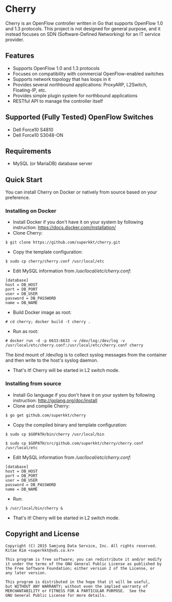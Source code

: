 # Cherry

Cherry is an OpenFlow controller written in Go that supports OpenFlow 1.0 and 1.3 protocols. This project is not designed for general purpose, and it instead focuses on SDN (Software-Defined Networking) for an IT service provider.

## Features

* Supports OpenFlow 1.0 and 1.3 protocols
* Focuses on compatibility with commercial OpenFlow-enabled switches
* Supports network topology that has loops in it
* Provides several northbound applications: ProxyARP, L2Switch, Floating-IP, etc.
* Provides simple plugin system for northbound applications
* RESTful API to manage the controller itself

## Supported (Fully Tested) OpenFlow Switches

* Dell Force10 S4810
* Dell Force10 S3048-ON

## Requirements

* MySQL (or MariaDB) database server

## Quick Start

You can install Cherry on Docker or natively from source based on your preference. 

### Installing on Docker

* Install Docker if you don't have it on your system by following instruction: https://docs.docker.com/installation/
* Clone Cherry:

 ```$ git clone https://github.com/superkkt/cherry.git```

* Copy the template configuration: 
 
 ```$ sudo cp cherry/cherry.conf /usr/local/etc```

* Edit MySQL information from */usr/local/etc/cherry.conf*:

 ```
[database]
host = DB_HOST
port = DB_PORT
user = DB_USER
password = DB_PASSWORD
name = DB_NAME
```

* Build Docker image as root:

 ```# cd cherry; docker build -t cherry .```

* Run as root:

 ```# docker run -d -p 6633:6633 -v /dev/log:/dev/log -v /usr/local/etc/cherry.conf:/usr/local/etc/cherry.conf cherry```

 The bind mount of /dev/log is to collect syslog messages from the container and then write to the host's syslog daemon.

* That's it! Cherry will be started in L2 switch mode.

### Installing from source

* Install Go language if you don't have it on your system by following instruction: http://golang.org/doc/install
* Clone and compile Cherry: 

 ```$ go get github.com/superkkt/cherry```

* Copy the compiled binary and template configuration: 
 
 ```$ sudo cp $GOPATH/bin/cherry /usr/local/bin```
 
 ```$ sudo cp $GOPATH/src/github.com/superkkt/cherry/cherry.conf /usr/local/etc```

* Edit MySQL information from */usr/local/etc/cherry.conf*:

 ```
[database]
host = DB_HOST
port = DB_PORT
user = DB_USER
password = DB_PASSWORD
name = DB_NAME
```

* Run:

 ```$ /usr/local/bin/cherry &```

* That's it! Cherry will be started in L2 switch mode.

## Copyright and License

```
Copyright (C) 2015 Samjung Data Service, Inc. All rights reserved.
Kitae Kim <superkkt@sds.co.kr>

This program is free software; you can redistribute it and/or modify
it under the terms of the GNU General Public License as published by
the Free Software Foundation; either version 2 of the License, or
any later version.

This program is distributed in the hope that it will be useful,
but WITHOUT ANY WARRANTY; without even the implied warranty of
MERCHANTABILITY or FITNESS FOR A PARTICULAR PURPOSE.  See the
GNU General Public License for more details.
```
